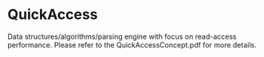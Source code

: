 # QuickAccess
Data structures/algorithms/parsing engine with focus on read-access performance.
Please refer to the QuickAccessConcept.pdf for more details.
